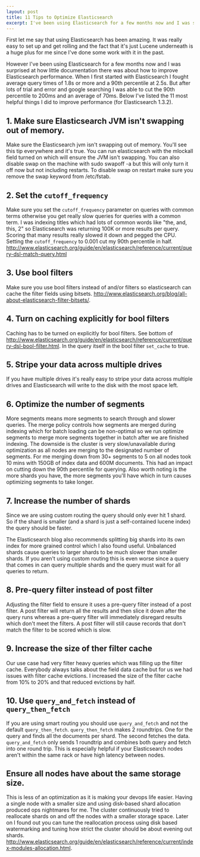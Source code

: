 ```yaml
---
layout: post
title: 11 Tips to Optimize Elasticsearch
excerpt: I've been using Elasticsearch for a few months now and I was surprised at how little documentation there was about how to improve Elasticsearch performance. Here are 11 tips.
---
```


First let me say that using Elasticsearch has been amazing. It was really easy to set up and get rolling and the fact that it's just Lucene underneath is a huge plus for me since I've done some work with it in the past.

However I've been using Elasticsearch for a few months now and I was surprised at how little documentation there was about how to improve Elasticsearch performance. When I first started with Elasticsearch I fought average query times of 1.8s or more and a 90th percentile at 2.5s. But after lots of trial and error and google searching I was able to cut the 90th percentile to 200ms and an average of 70ms. Below I've listed the 11 most helpful things I did to improve performance (for Elasticsearch 1.3.2).

## 1. Make sure Elasticsearch JVM isn't swapping out of memory.
Make sure the Elasticsearch jvm isn't swapping out of memory. You'll see this tip everywhere and it's true. You can run elasticsearch with the mlockall field turned on which will ensure the JVM isn't swapping. You can also disable swap on the machine with sudo swapoff -a but this will only turn it off now but not including restarts. To disable swap on restart make sure you remove the swap keyword from /etc/fstab.

## 2. Set the `cutoff_frequency`
Make sure you set the `cutoff_frequency` parameter on queries with common terms otherwise you get really slow queries for queries with a common term. I was indexing titles which had lots of common words like "the, and, this, 2" so Elasticsearch was returning 100K or more results per query. Scoring that many results really slowed it down and pegged the CPU. Setting the `cutoff_frequency` to 0.001 cut my 90th percentile in half.  <http://www.elasticsearch.org/guide/en/elasticsearch/reference/current/query-dsl-match-query.html>

## 3. Use bool filters
Make sure you use bool filters instead of and/or filters so elasticsearch can cache the filter fields using bitsets. <http://www.elasticsearch.org/blog/all-about-elasticsearch-filter-bitsets/>.

## 4. Turn on caching explicitly for bool filters
Caching has to be turned on explicitly for bool filters. See bottom of <http://www.elasticsearch.org/guide/en/elasticsearch/reference/current/query-dsl-bool-filter.html>. In the query itself in the bool filter `set_cache` to true.

## 5. Stripe your data across multiple drives
If you have multiple drives it's really easy to stripe your data across multiple drives and Elasticsearch will write to the disk with the most space left.

## 6. Optimize the number of segments
More segments means more segments to search through and slower queries. The merge policy controls how segments are merged during indexing which for batch loading can be non-optimal so we run optimize segments to merge more segments together in batch after we are finished indexing. The downside is the cluster is very slow/unavailable during optimization as all nodes are merging to the designated number of segments. For me merging down from 30+ segments to 5 on all nodes took 10 mins with 150GB of index data and 600M documents. This had an impact on cutting down the 90th percentile for querying. Also worth noting is the more shards you have, the more segments you'll have which in turn causes optimizing segments to take longer.

## 7. Increase the number of shards
Since we are using custom routing the query should only ever hit 1 shard. So if the shard is smaller (and a shard is just a self-contained lucene index) the query should be faster. 

The Elasticsearch blog also recommends splitting big shards into its own index for more grained control which I also found useful. Unbalanced shards cause queries to larger shards to be much slower than smaller shards. If you aren't using custom routing this is even worse since a query that comes in can query multiple shards and the query must wait for all queries to return. 

## 8. Pre-query filter instead of post filter
Adjusting the filter field to ensure it uses a pre-query filter instead of a post filter. A post filter will return all the results and then slice it down after the query runs whereas a pre-query filter will immediately disregard results which don't meet the filters. A post filter will still cause records that don't match the filter to be scored which is slow.

## 9. Increase the size of ther filter cache
Our use case had very filter heavy queries which was filling up the filter cache. Everybody always talks about the field data cache but for us we had issues with filter cache evictions. I increased the size of the filter cache from 10% to 20% and that reduced evictions by half.

## 10. Use `query_and_fetch` instead of `query_then_fetch`
If you are using smart routing you should use `query_and_fetch` and not the default `query_then_fetch`. `query_then_fetch` makes 2 roundtrips. One for the query and finds all the documents per shard. The second fetches the data. `query_and_fetch` only sends 1 roundtrip and combines both query and fetch into one round trip. This is especially helpful if your Elasticsearch nodes aren't within the same rack or have high latency between nodes.

## Ensure all nodes have about the same storage size.
This is less of an optimization as it is making your devops life easier. Having a single node with a smaller size and using disk-based shard allocation produced ops nightmares for me. The cluster continuously tried to reallocate shards on and off the nodes with a smaller storage space. Later on I found out you can tune the reallocation process using disk based watermarking and tuning how strict the cluster should be about evening out shards. <http://www.elasticsearch.org/guide/en/elasticsearch/reference/current/index-modules-allocation.html>. 
